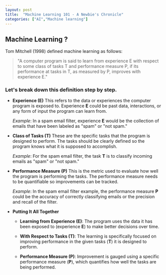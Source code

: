 ```yaml
---
layout: post
title:  "Machine Learning 101 - A Newbie's Chronicle"
categories: ["AI","Machine learning"]
---
```


<!-- ## Definition
**Arthur Samuel (1959)**: Machine Learning is the field of study that gives the computer the ability to learn without being explicitly programmed -->

## Machine Learning ?

Tom Mitchell (1998) defined machine learning as follows:

> "A computer program is said to learn from experience E with respect to some class of tasks T and performance measure P, if its performance at tasks in T, as measured by P, improves with experience E."

### Let's break down this definition step by step.

 - **Experience (E)**
    This refers to the data or experiences the computer program is exposed to. Experience **E** could be past data, interactions, or any form of input the program can learn from.

    *Example*: In a spam email filter, experience **E** would be the collection of emails that have been labeled as "spam" or "not spam."

 - **Class of Tasks (T)**
    These are the specific tasks that the program is designed to perform. The tasks should be clearly defined so the program knows what it is supposed to accomplish.

    *Example*: For the spam email filter, the task **T** is to classify incoming emails as "spam" or "not spam."

 - **Performance Measure (P)**
    This is the metric used to evaluate how well the program is performing the tasks. The performance measure needs to be quantifiable so improvements can be tracked.

    *Example*: In the spam email filter example, the performance measure **P** could be the accuracy of correctly classifying emails or the precision and recall of the filter.

 - **Putting It All Together**

    - **Learning from Experience (E)**: The program uses the data it has been exposed to (experience **E**) to make better decisions over time.

    - **With Respect to Tasks (T)**: The learning is specifically focused on improving performance in the given tasks (**T**) it is designed to perform.

    - **Performance Measure (P)**: Improvement is gauged using a specific performance measure (**P**), which quantifies how well the tasks are being performed.

